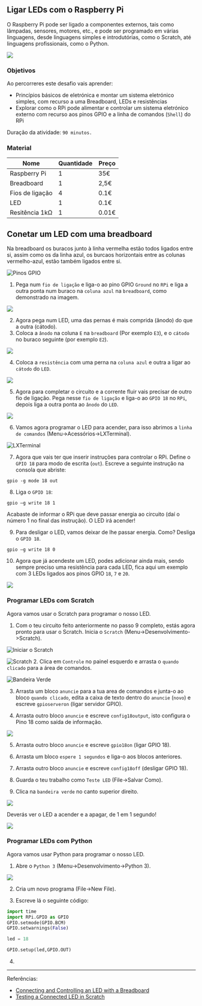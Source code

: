 ## Ligar LEDs com o Raspberry Pi

O  Raspberry Pi pode ser ligado a componentes externos, tais como lâmpadas, sensores, motores, etc., e pode ser programado em várias linguagens, desde linguagens simples e introdutórias, como o Scratch, até linguagens profissionais, como o Python.

![](https://www.raspberrypi.org/documentation/usage/gpio/images/gpio-led.png)

### Objetivos

Ao percorreres este desafio vais aprender:

* Princípios básicos de eletrónica e montar um sistema eletrónico simples, com recurso a uma Breadboard, LEDs e resistências
* Explorar como o RPi pode alimentar e controlar um sistema eletrónico externo com recurso aos pinos GPIO e a linha de comandos (`Shell`) do RPi

Duração da atividade: `90 minutos.`

### Material

| Nome | Quantidade | Preço |
| --- | --- | --- |
|Raspberry Pi |1 |35€ |
|Breadboard |1 |2,5€ |
|Fios de ligação |4 |0.1€ |
|LED |1 |0.1€ |
|Resitência 1kΩ |1 |0.01€ |

## Conetar um LED com uma breadboard

Na breadboard os buracos junto à linha vermelha estão todos ligados entre si, assim como os da linha azul, os burcaos horizontais entre as colunas vermelho-azul, estão também ligados entre si.

![Pinos GPIO](https://www.raspberrypi.org/learning/physical-computing-guide/images/gpio-numbers-pi2.png)

1. Pega num `fio de ligação` e liga-o ao pino GPIO `Ground` no `RPi` e liga a outra ponta num buraco na `coluna azul` na `breadboard`, como demonstrado na imagem.

 ![](https://www.raspberrypi.org/learning/physical-computing-guide/images/gpio-connect-ground.png)

2. Agora pega num LED, uma das pernas é mais comprida (ânodo) do que a outra (cátodo). 
3. Coloca a `ânodo` na coluna `E` na `breadboard` (Por exemplo `E3`), e o `cátodo` no buraco seguinte (por exemplo `E2`).

 ![](https://www.raspberrypi.org/learning/physical-computing-guide/images/gpio-connect-red-led.png)

4. Coloca a `resistência` com uma perna na `coluna azul` e outra a ligar ao `cátodo` do `LED`.

 ![](https://www.raspberrypi.org/learning/physical-computing-guide/images/gpio-connect-resistor.png)

5. Agora para completar o circuito e a corrente fluir vais precisar de outro fio de ligação.
Pega nesse `fio de ligação` e liga-o ao `GPIO 18` no `RPi`, depois liga a outra ponta ao `ânodo` do `LED`.

 ![](https://www.raspberrypi.org/learning/physical-computing-guide/images/gpio-complete-circuit.png)

6. Vamos agora programar o LED para acender, para isso abrimos a `linha de comandos` (Menu->Acessórios->LXTerminal).

 ![LXTerminal](https://www.raspberrypi.org/documentation/usage/terminal/images/lxterminal.png)

7. Agora que vais ter que inserir instruções para controlar o RPi.
Define o `GPIO 18` para modo de escrita (`out`). Escreve a seguinte instrução na consola que abriste:
```
gpio -g mode 18 out
```

8. Liga o `GPIO 18`:

 ```
gpio –g write 18 1
```
Acabaste de informar o RPi que deve passar energia ao circuito (daí o número 1 no final das instrução). O LED irá acender!

9. Para desligar o LED, vamos deixar de lhe passar energia. Como? Desliga o `GPIO 18`.

 ```
gpio –g write 18 0
```

10. Agora que já acendeste um LED, podes adicionar ainda mais, sendo sempre preciso uma resistência para cada LED, fica aqui um exemplo com 3 LEDs ligados aos pinos GPIO `18`, `7` e `20`.

 ![](https://www.raspberrypi.org/learning/physical-computing-guide/images/gpio-complete-circuit2.png)

### Programar LEDs com Scratch

Agora vamos usar o Scratch para programar o nosso LED.

1. Com o teu circuito feito anteriormente no passo 9 completo, estás agora pronto para usar o Scratch. Inicia o `Scratch` (Menu->Desenvolvimento->Scratch).

 ![Iniciar o Scratch](https://www.raspberrypi.org/learning/physical-computing-guide/images/scratch-icon.png)

 ![Scratch](https://www.raspberrypi.org/learning/physical-computing-guide/images/Scratch-interface.png)
2. Clica em `Controle` no painel esquerdo e arrasta o `quando clicado` para a área de comandos.

 ![Bandeira Verde](https://www.raspberrypi.org/learning/physical-computing-guide/images/green_flag.png)

3. Arrasta um bloco `anuncie` para a tua area de comandos e junta-o ao bloco `quando clicado`, edita a caixa de texto dentro do `anuncie` (`novo`) e escreve `gpioserveron` (ligar servidor GPIO).

4. Arrasta outro bloco `anuncie` e escreve `config18output`, isto configura o Pino 18 como saída de informação.

 ![](https://www.raspberrypi.org/learning/physical-computing-guide/images/scratch_config.png)

5. Arrasta outro bloco `anuncie` e escreve `gpio18on` (ligar GPIO 18).

6. Arrasta um bloco `espere 1 segundos` e liga-o aos blocos anteriores.

7. Arrasta outro bloco `anuncie` e escreve `config18off` (desligar GPIO 18).

8. Guarda o teu trabalho como `Teste LED` (File->Salvar Como).

9. Clica na `bandeira verde` no canto superior direito.

 ![](https://www.raspberrypi.org/learning/physical-computing-guide/images/green_flag_icon.png)

 Deverás ver o LED a acender e a apagar, de 1 em 1 segundo!

 ![](https://www.raspberrypi.org/learning/physical-computing-guide/images/scratch_complete.png)

### Programar LEDs com Python

Agora vamos usar Python para programar o nosso LED.

1. Abre o `Python 3` (Menu->Desenvolvimento->Python 3).

 ![](https://www.raspberrypi.org/learning/physical-computing-guide/images/open_idle.png)

2. Cria um novo programa (File->New File).

3. Escreve lá o seguinte código:

 ```python
import time
import RPi.GPIO as GPIO
GPIO.setmode(GPIO.BCM)
GPIO.setwarnings(False)

led = 18

 GPIO.setup(led,GPIO.OUT)
 ```
4. 

---
Referências: 
* [Connecting and Controlling an LED with a Breadboard](https://www.raspberrypi.org/learning/physical-computing-guide/connect-leds/)
* [Testing a Connected LED in Scratch](https://www.raspberrypi.org/learning/physical-computing-guide/test-led-scratch/)